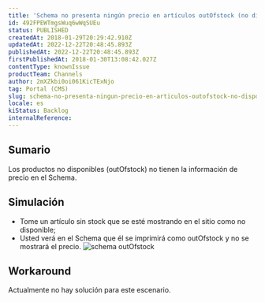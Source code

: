 ```yaml
---
title: 'Schema no presenta ningún precio en artículos outOfstock (no disponibles)'
id: 492FPEWTmgsWuq6wWqSUEu
status: PUBLISHED
createdAt: 2018-01-29T20:29:42.910Z
updatedAt: 2022-12-22T20:48:45.893Z
publishedAt: 2022-12-22T20:48:45.893Z
firstPublishedAt: 2018-01-30T13:08:42.027Z
contentType: knownIssue
productTeam: Channels
author: 2mXZkbi0oi061KicTExNjo
tag: Portal (CMS)
slug: schema-no-presenta-ningun-precio-en-articulos-outofstock-no-disponibles
locale: es
kiStatus: Backlog
internalReference: 
---
```


## Sumario

Los productos no disponibles (outOfstock) no tienen la información de precio en el Schema.

## Simulación

- Tome un artículo sin stock que se esté mostrando en el sitio como no disponible;
- Usted verá en el Schema que él se imprimirá como outOfstock y no se mostrará el precio.
![schema  outOfstock ](//images.contentful.com/alneenqid6w5/6PgCuzUXXGo0iC6UeAMUA6/4390b013aaf5d3083ffef407180cd484/ItemTypes-duplicidade.png)

## Workaround

Actualmente no hay solución para este escenario.

